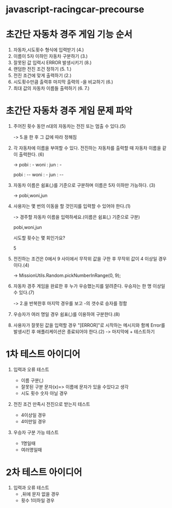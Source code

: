 # javascript-racingcar-precourse

# 초간단 자동차 경주 게임 기능 순서

1.  자동차,시도횟수 형식에 입력받기 (4.)
2.  이름이 5자 이하인 자동차 구분하기 (3.)
3.  잘못된 값 입력시 ERROR 발생시키기 (8.)
4.  랜덤한 전진 조건 정하기 (5. 1.)
5.  전진 조건에 맞게 출력하기 (2.)
6.  시도횟수만큼 출력후 마지막 출력의 -을 비교하기 (6.)
7.  최대 값의 자동차 이름들 출력하기 (6. 7.)

# 초간단 자동차 경주 게임 문제 파악

1. 주어진 횟수 동안 n대의 자동차는 전진 또는 멈출 수 있다.(5)

   -> 5.을 한 후 그 값에 따라 정해짐

2. 각 자동차에 이름을 부여할 수 있다. 전진하는 자동차를 출력할 때 자동차 이름을 같이 출력한다. (6)

   ->
   pobi : -
   woni :
   jun : -

   pobi : --
   woni : -
   jun : --

3. 자동차 이름은 쉼표(,)를 기준으로 구분하며 이름은 5자 이하만 가능하다. (3)

   -> pobi,woni,jun

4. 사용자는 몇 번의 이동을 할 것인지를 입력할 수 있어야 한다.(1)

   ->
   경주할 자동차 이름을 입력하세요.(이름은 쉼표(,) 기준으로 구분)

   pobi,woni,jun

   시도할 횟수는 몇 회인가요?

   5

5. 전진하는 조건은 0에서 9 사이에서 무작위 값을 구한 후 무작위 값이 4 이상일 경우이다.(4)

   ->
   MissionUtils.Random.pickNumberInRange(0, 9);

6. 자동차 경주 게임을 완료한 후 누가 우승했는지를 알려준다. 우승자는 한 명 이상일 수 있다.(7)

   -> 2.을 반복한후 마지막 경우를 보고 -의 갯수로 승자를 정함

7. 우승자가 여러 명일 경우 쉼표(,)를 이용하여 구분한다.(8)

8. 사용자가 잘못된 값을 입력할 경우 "[ERROR]"로 시작하는 메시지와 함께 Error를 발생시킨 후 애플리케이션은 종료되어야 한다.(2)
   -> 마지막에 + 테스트하기

# 1차 테스트 아이디어

1. 입력과 오류 테스트
   - 이름 구분(,)
   - 잘못된 구분 문자(x)=> 이름에 문자가 있을 수있다고 생각
   - 시도 횟수 숫자 아닐 경우
2. 전진 조건 만족시 전진으로 받는지 테스트

   - 4이상일 경우
   - 4미만일 경우

3. 우승자 구분 가능 테스트
   - 1명일때
   - 여러명일때

# 2차 테스트 아이디어

1. 입력과 오류 테스트
   - ,뒤에 문자 없을 경우
   - 횟수 1이하일 경우
